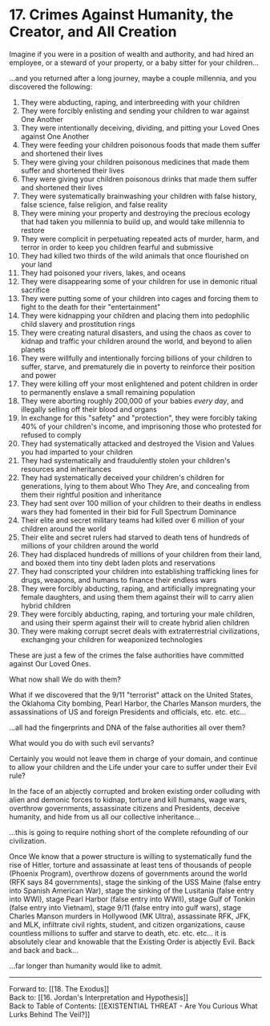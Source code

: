 # 17. Crimes Against Humanity, the Creator, and All Creation

Imagine if you were in a position of wealth and authority, and had hired an employee, or a steward of your property, or a baby sitter for your children...

...and you returned after a long journey, maybe a couple millennia, and you discovered the following:  

1. They were abducting, raping, and interbreeding with your children  
2. They were forcibly enlisting and sending your children to war against One Another  
3. They were intentionally deceiving, dividing, and pitting your Loved Ones against One Another  
4. They were feeding your children poisonous foods that made them suffer and shortened their lives  
5. They were giving your children poisonous medicines that made them suffer and shortened their lives  
6. They were giving your children poisonous drinks that made them suffer and shortened their lives  
7. They were systematically brainwashing your children with false history, false science, false religion, and false reality  
8. They were mining your property and destroying the precious ecology that had taken you millennia to build up, and would take millennia to restore       
9. They were complicit in perpetuating repeated acts of murder, harm, and terror in order to keep you children fearful and submissive  
10. They had killed two thirds of the wild animals that once flourished on your land    
11. They had poisoned your rivers, lakes, and oceans  
12. They were disappearing some of your children for use in demonic ritual sacrifice  
13. They were putting some of your children into cages and forcing them to fight to the death for their "entertainment"  
14. They were kidnapping your children and placing them into pedophilic child slavery and prostitution rings  
15. They were creating natural disasters, and using the chaos as cover to kidnap and traffic your children around the world, and beyond to alien planets   
16. They were willfully and intentionally forcing billions of your children to suffer, starve, and prematurely die in poverty to reinforce their position and power  
17. They were killing off your most enlightened and potent children in order to permanently enslave a small remaining population  
18. They were aborting roughly 200,000 of your babies *every day*, and illegally selling off their blood and organs   
19. In exchange for this "safety" and "protection", they were forcibly taking 40% of your children's income, and imprisoning those who protested for refused to comply  
20. They had systematically attacked and destroyed the Vision and Values you had imparted to your children  
21. They had systematically and fraudulently stolen your children's resources and inheritances  
22. They had systematically deceived your children's children for generations, lying to them about Who They Are, and concealing from them their rightful position and inheritance  
23. They had sent over 100 million of your children to their deaths in endless wars they had fomented in their bid for Full Spectrum Dominance   
24. Their elite and secret military teams had killed over 6 million of your children around the world  
25. Their elite and secret rulers had starved to death tens of hundreds of millions of your children around the world  
26. They had displaced hundreds of millions of your children from their land, and boxed them into tiny debt laden plots and reservations  
27. They had conscripted your children into establishing trafficking lines for drugs, weapons, and humans to finance their endless wars   
28. They were forcibly abducting, raping, and artificially impregnating your female daughters, and using them them against their will to carry alien hybrid children  
29. They were forcibly abducting, raping, and torturing your male children, and using their sperm against their will to create hybrid alien children   
30. They were making corrupt secret deals with extraterrestrial civilizations, exchanging your children for weaponized technologies  

These are just a few of the crimes the false authorities have committed against Our Loved Ones. 

What now shall We do with them? 

What if we discovered that the 9/11 "terrorist" attack on the United States, the Oklahoma City bombing, Pearl Harbor, the Charles Manson murders, the assassinations of US and foreign Presidents and officials, etc. etc. etc...

...all had the fingerprints and DNA of the false authorities all over them? 

What would you do with such evil servants?  

Certainly you would not leave them in charge of your domain, and continue to allow your children and the Life under your care to suffer under their Evil rule? 

In the face of an abjectly corrupted and broken existing order colluding with alien and demonic forces to kidnap, torture and kill humans, wage wars, overthrow governments, assassinate citizens and Presidents, deceive humanity, and hide from us all our collective inheritance...

...this is going to require nothing short of the complete refounding of our civilization. 

Once We know that a power structure is willing to systematically fund the rise of Hitler, torture and assassinate at least tens of thousands of people (Phoenix Program), overthrow dozens of governments around the world (RFK says 84 governments), stage the sinking of the USS Maine (false entry into Spanish American War), stage the sinking of the Lusitania (false entry into WWI), stage Pearl Harbor (false entry into WWII), stage Gulf of Tonkin (false entry into Vietnam), stage 9/11 (false entry into gulf wars), stage Charles Manson murders in Hollywood (MK Ultra), assassinate RFK, JFK, and MLK, infiltrate civil rights, student, and citizen organizations, cause countless millions to suffer and starve to death, etc. etc. etc… it is absolutely clear and knowable that the Existing Order is abjectly Evil. Back and back and back…

...far longer than humanity would like to admit. 

____

Forward to: [[18. The Exodus]]        
Back to: [[16. Jordan's Interpretation and Hypothesis]]  
Back to Table of Contents: [[EXISTENTIAL THREAT - Are You Curious What Lurks Behind The Veil?]]      






